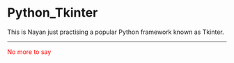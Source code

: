 # Python_Tkinter
This is Nayan just practising a popular Python framework known as Tkinter. 
<hr>
<p style="color:red;" >No more to say</p>

